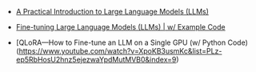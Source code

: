 * [A Practical Introduction to Large Language Models (LLMs)](https://www.youtube.com/watch?v=tFHeUSJAYbE&list=PLz-ep5RbHosU2hnz5ejezwaYpdMutMVB0)

* [Fine-tuning Large Language Models (LLMs) | w/ Example Code](https://www.youtube.com/watch?v=eC6Hd1hFvos)

* [QLoRA—How to Fine-tune an LLM on a Single GPU (w/ Python Code)(https://www.youtube.com/watch?v=XpoKB3usmKc&list=PLz-ep5RbHosU2hnz5ejezwaYpdMutMVB0&index=9)
